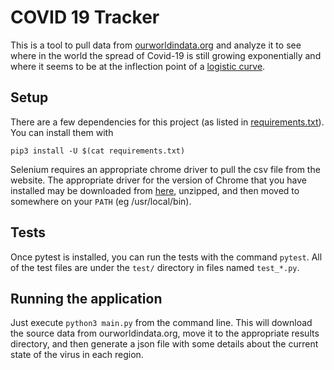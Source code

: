 # COVID 19 Tracker

This is a tool to pull data from [ourworldindata.org](https://ourworldindata.org/grapher/total-cases-covid-19-who) and analyze it to see where in the world the spread of Covid-19 is still growing exponentially and where it seems to be at the inflection point of a [logistic curve](https://en.wikipedia.org/wiki/Logistic_function).

## Setup

There are a few dependencies for this project (as listed in [requirements.txt](./requirements.txt)). You can install them with

```
pip3 install -U $(cat requirements.txt)
```

Selenium requires an appropriate chrome driver to pull the csv file from the website. The appropriate driver for the version of Chrome that you have installed may be downloaded from [here](https://sites.google.com/a/chromium.org/chromedriver/downloads), unzipped, and then moved to somewhere on your `PATH` (eg /usr/local/bin).

## Tests

Once pytest is installed, you can run the tests with the command `pytest`. All of the test files are under the `test/` directory in files named `test_*.py`.

## Running the application

Just execute `python3 main.py` from the command line. This will download the source data from ourworldindata.org, move it to the appropriate results directory, and then generate a json file with some details about the current state of the virus in each region.